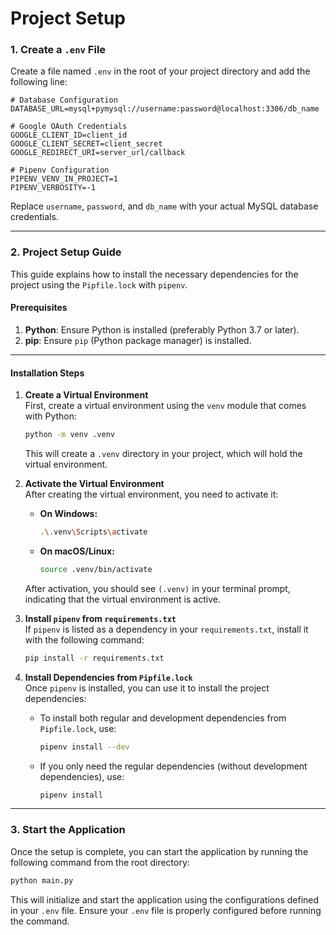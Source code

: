 # Project Setup

### 1. Create a `.env` File

Create a file named `.env` in the root of your project directory and add the following line:

```env
# Database Configuration
DATABASE_URL=mysql+pymysql://username:password@localhost:3306/db_name

# Google OAuth Credentials
GOOGLE_CLIENT_ID=client_id
GOOGLE_CLIENT_SECRET=client_secret
GOOGLE_REDIRECT_URI=server_url/callback

# Pipenv Configuration
PIPENV_VENV_IN_PROJECT=1
PIPENV_VERBOSITY=-1
```

Replace `username`, `password`, and `db_name` with your actual MySQL database credentials.

---

### 2. Project Setup Guide

This guide explains how to install the necessary dependencies for the project using the `Pipfile.lock` with `pipenv`.

#### Prerequisites

1. **Python**: Ensure Python is installed (preferably Python 3.7 or later).  
2. **pip**: Ensure `pip` (Python package manager) is installed.

---

#### Installation Steps

1. **Create a Virtual Environment**  
   First, create a virtual environment using the `venv` module that comes with Python:
   ```bash
   python -m venv .venv
   ```
   This will create a `.venv` directory in your project, which will hold the virtual environment.

2. **Activate the Virtual Environment**  
   After creating the virtual environment, you need to activate it:

   - **On Windows:**
     ```bash
     .\.venv\Scripts\activate
     ```
   - **On macOS/Linux:**
     ```bash
     source .venv/bin/activate
     ```

   After activation, you should see `(.venv)` in your terminal prompt, indicating that the virtual environment is active.

3. **Install `pipenv` from `requirements.txt`**  
   If `pipenv` is listed as a dependency in your `requirements.txt`, install it with the following command:
   ```bash
   pip install -r requirements.txt
   ```

4. **Install Dependencies from `Pipfile.lock`**  
   Once `pipenv` is installed, you can use it to install the project dependencies:

   - To install both regular and development dependencies from `Pipfile.lock`, use:
     ```bash
     pipenv install --dev
     ```
   - If you only need the regular dependencies (without development dependencies), use:
     ```bash
     pipenv install
     ```

---

### 3. Start the Application

Once the setup is complete, you can start the application by running the following command from the root directory:

```bash
python main.py
```

This will initialize and start the application using the configurations defined in your `.env` file. Ensure your `.env` file is properly configured before running the command.
